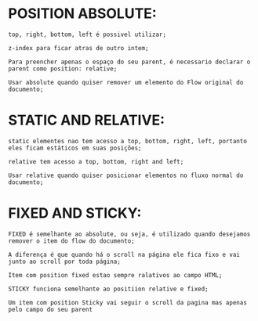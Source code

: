# POSITION ABSOLUTE:

    top, right, bottom, left é possivel utilizar;

    z-index para ficar atras de outro intem;

    Para preencher apenas o espaço do seu parent, é necessario declarar o parent como position: relative;

    Usar absolute quando quiser remover um elemento do Flow original do documento;

# STATIC AND RELATIVE:

    static elementes nao tem acesso a top, bottom, right, left, portanto eles ficam estáticos em suas posições;

    relative tem acesso a top, bottom, right and left;

    Usar relative quando quiser posicionar elementos no fluxo normal do documento;

# FIXED AND STICKY:

    FIXED é semelhante ao absolute, ou seja, é utilizado quando desejamos remover o item do flow do documento;

    A diferença é que quando há o scroll na página ele fica fixo e vai junto ao scroll por toda página;

    Item com position fixed estao sempre ralativos ao campo HTML;

    STICKY funciona semelhante ao positiion relative e fixed;

    Um item com position Sticky vai seguir o scroll da pagina mas apenas pelo campo do seu parent
